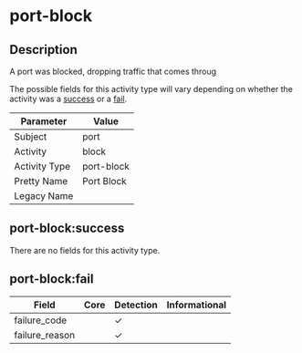 port-block
==========

Description
-----------
A port was blocked, dropping traffic that comes throug

The possible fields for this activity type will vary depending on whether the activity was a [success](#port-blocksuccess) or a [fail](#port-blockfail).

| Parameter     | Value      |
| ------------- | ---------- |
| Subject       | port       |
| Activity      | block      |
| Activity Type | port-block |
| Pretty Name   | Port Block |
| Legacy Name   |            |

port-block:success
------------------

There are no fields for this activity type.


port-block:fail
---------------

| Field          | Core | Detection | Informational |
| -------------- | ---- | --------- | ------------- |
| failure_code   |      | &#10003;  |               |
| failure_reason |      | &#10003;  |               |